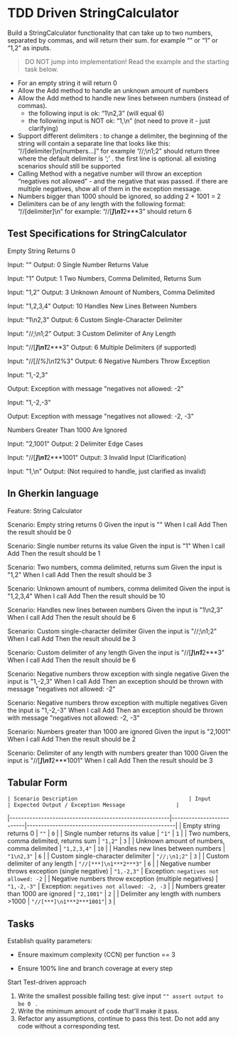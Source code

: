 # TDD Driven StringCalculator

Build a StringCalculator functionality that can take up to two numbers, separated by commas, and will return their sum. 
for example “” or “1” or “1,2” as inputs.

> DO NOT jump into implementation! Read the example and the starting task below.

- For an empty string it will return 0
- Allow the Add method to handle an unknown amount of numbers
- Allow the Add method to handle new lines between numbers (instead of commas).
  - the following input is ok: “1\n2,3” (will equal 6)
  - the following input is NOT ok: “1,\n” (not need to prove it - just clarifying)
- Support different delimiters : to change a delimiter, the beginning of the string will contain a separate line that looks like this: “//[delimiter]\n[numbers…]” for example “//;\n1;2” should return three where the default delimiter is ‘;’ .
the first line is optional. all existing scenarios should still be supported
- Calling Method with a negative number will throw an exception “negatives not allowed” - and the negative that was passed. if there are multiple negatives, show all of them in the exception message.
- Numbers bigger than 1000 should be ignored, so adding 2 + 1001 = 2
- Delimiters can be of any length with the following format: “//[delimiter]\n” for example: “//[***]\n1***2***3” should return 6

## Test Specifications for StringCalculator

Empty String Returns 0

Input: ""
Output: 0
Single Number Returns Value

Input: "1"
Output: 1
Two Numbers, Comma Delimited, Returns Sum

Input: "1,2"
Output: 3
Unknown Amount of Numbers, Comma Delimited

Input: "1,2,3,4"
Output: 10
Handles New Lines Between Numbers

Input: "1\n2,3"
Output: 6
Custom Single-Character Delimiter

Input: "//;\n1;2"
Output: 3
Custom Delimiter of Any Length

Input: "//[***]\n1***2***3"
Output: 6
Multiple Delimiters (if supported)

Input: "//[*][%]\n1*2%3"
Output: 6
Negative Numbers Throw Exception

Input: "1,-2,3"

Output: Exception with message "negatives not allowed: -2"

Input: "1,-2,-3"

Output: Exception with message "negatives not allowed: -2, -3"

Numbers Greater Than 1000 Are Ignored

Input: "2,1001"
Output: 2
Delimiter Edge Cases

Input: "//[***]\n1***2***1001"
Output: 3
Invalid Input (Clarification)

Input: "1,\n"
Output: (Not required to handle, just clarified as invalid)


## In Gherkin language
Feature: String Calculator

  Scenario: Empty string returns 0
    Given the input is ""
    When I call Add
    Then the result should be 0

  Scenario: Single number returns its value
    Given the input is "1"
    When I call Add
    Then the result should be 1

  Scenario: Two numbers, comma delimited, returns sum
    Given the input is "1,2"
    When I call Add
    Then the result should be 3

  Scenario: Unknown amount of numbers, comma delimited
    Given the input is "1,2,3,4"
    When I call Add
    Then the result should be 10

  Scenario: Handles new lines between numbers
    Given the input is "1\n2,3"
    When I call Add
    Then the result should be 6

  Scenario: Custom single-character delimiter
    Given the input is "//;\n1;2"
    When I call Add
    Then the result should be 3

  Scenario: Custom delimiter of any length
    Given the input is "//[***]\n1***2***3"
    When I call Add
    Then the result should be 6

  Scenario: Negative numbers throw exception with single negative
    Given the input is "1,-2,3"
    When I call Add
    Then an exception should be thrown with message "negatives not allowed: -2"

  Scenario: Negative numbers throw exception with multiple negatives
    Given the input is "1,-2,-3"
    When I call Add
    Then an exception should be thrown with message "negatives not allowed: -2, -3"

  Scenario: Numbers greater than 1000 are ignored
    Given the input is "2,1001"
    When I call Add
    Then the result should be 2

  Scenario: Delimiter of any length with numbers greater than 1000
    Given the input is "//[***]\n1***2***1001"
    When I call Add
    Then the result should be 3

## Tabular Form

	| Scenario Description                                   | Input                    | Expected Output / Exception Message                |
|--------------------------------------------------------|--------------------------|----------------------------------------------------|
| Empty string returns 0                                 | `""`                     | `0`                                                |
| Single number returns its value                        | `"1"`                    | `1`                                                |
| Two numbers, comma delimited, returns sum              | `"1,2"`                  | `3`                                                |
| Unknown amount of numbers, comma delimited             | `"1,2,3,4"`              | `10`                                               |
| Handles new lines between numbers                      | `"1\n2,3"`               | `6`                                                |
| Custom single-character delimiter                      | `"//;\n1;2"`             | `3`                                                |
| Custom delimiter of any length                         | `"//[***]\n1***2***3"`   | `6`                                                |
| Negative number throws exception (single negative)     | `"1,-2,3"`               | Exception: `negatives not allowed: -2`             |
| Negative numbers throw exception (multiple negatives)  | `"1,-2,-3"`              | Exception: `negatives not allowed: -2, -3`         |
| Numbers greater than 1000 are ignored                  | `"2,1001"`               | `2`                                                |
| Delimiter any length with numbers >1000                | `"//[***]\n1***2***1001"`| `3`                                                |

## Tasks



Establish quality parameters:

- Ensure  maximum complexity (CCN) per function == 3

- Ensure 100% line and branch coverage at every step

  

Start Test-driven approach

1. Write the smallest possible failing test: give input `"" assert output to be 0 ` .
2. Write the minimum amount of code that'll make it pass.
3. Refactor any assumptions, continue to pass this test. Do not add any code without a corresponding test.
